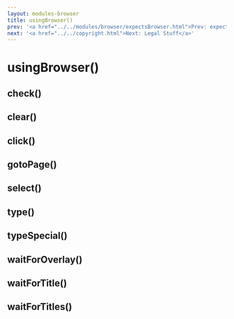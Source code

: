 ```yaml
---
layout: modules-browser
title: usingBrowser()
prev: '<a href="../../modules/browser/expectsBrowser.html">Prev: expectsBrowser()</a>'
next: '<a href="../../copyright.html">Next: Legal Stuff</a>'
---
```


# usingBrowser()

## check()

## clear()

## click()

## gotoPage()

## select()

## type()

## typeSpecial()

## waitForOverlay()

## waitForTitle()

## waitForTitles()